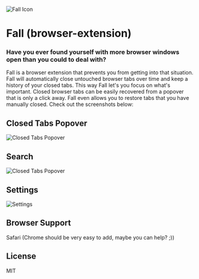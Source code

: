 ![ Fall Icon](https://s3-us-west-1.amazonaws.com/mrs3bucket/fall/Fall-256.png) 
# Fall (browser-extension)
### Have you ever found yourself with more browser windows open than you could to deal with?
Fall is a browser extension that prevents you from getting into that situation. Fall will 
automatically close untouched browser tabs over time and keep a history of your closed tabs. 
This way Fall let's you focus on what's important. Closed browser tabs can be easily recovered
from a popover that is only a click away. Fall even allows you to restore tabs that you have
manually closed. Check out the screenshots below:

## Closed Tabs Popover
![Closed Tabs Popover](https://s3-us-west-1.amazonaws.com/mrs3bucket/fall/screenshot-tabs.png?new) 

## Search
![Closed Tabs Popover](https://s3-us-west-1.amazonaws.com/mrs3bucket/fall/screenshot-search.png?new) 

## Settings
![Settings](https://s3-us-west-1.amazonaws.com/mrs3bucket/fall/screenshot-settings.png?new) 

## Browser Support
Safari (Chrome should be very easy to add, maybe you can help? ;))

## License
MIT
